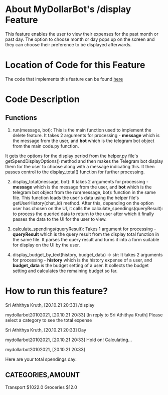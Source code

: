 # About MyDollarBot's /display Feature
This feature enables the user to view their expenses for the past month or past day. The option to choose month or day pops up on the screen and they can choose their preference to be displayed afterwards.

# Location of Code for this Feature
The code that implements this feature can be found [here](https://github.com/prithvish-doshi-17/MyDollarBot-BOTGo/blob/main/code/display.py)

# Code Description
## Functions

1. run(message, bot):
This is the main function used to implement the delete feature. It takes 2 arguments for processing - **message** which is the message from the user, and **bot** which is the telegram bot object from the main code.py function. 

It gets the options for the display period from the helper.py file's getSpendDisplayOptions() method and then makes the Telegram bot display them for the user to choose along with a message indicating this. It then passes control to the display_total() function for further processing.

2. display_total(message, bot):
It takes 2 arguments for processing - **message** which is the message from the user, and **bot** which is the telegram bot object from the  run(message, bot): function in the same file. This function loads the user's data using the helper file's getUserHistory(chat_id) method. After this, depending on the option user has chosen on the UI, it calls the  calculate_spendings(queryResult): to process the queried data to return to the user after which it finally passes the data to the UI for the user to view.

3. calculate_spendings(queryResult):
Takes 1 argument for processing - **queryResult** which is the query result from the display total function in the same file. It parses the query result and turns it into a form suitable for display on the UI by the user.

4. display_budget_by_text(history, budget_data) -> str:
It takes 2 arguments for processing - **history** which is the history expense of a user, and **budget_data** is the budget setting of a user. It collects the budget setting and calculates the remaining budget so far.

# How to run this feature?
Sri Athithya Kruth, [20.10.21 20:33]
/display

mydollarbot20102021, [20.10.21 20:33]
[In reply to Sri Athithya Kruth]
Please select a category to see the total expense

Sri Athithya Kruth, [20.10.21 20:33]
Day

mydollarbot20102021, [20.10.21 20:33]
Hold on! Calculating...

mydollarbot20102021, [20.10.21 20:33]

Here are your total spendings day:

CATEGORIES,AMOUNT 
----------------------
Transport $1022.0
Groceries $12.0
